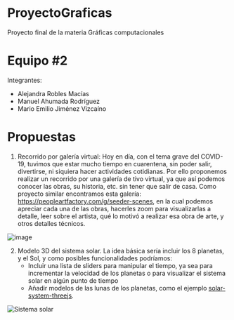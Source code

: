 # ProyectoGraficas

Proyecto final de la materia Gráficas computacionales

# Equipo #2

Integrantes:

- Alejandra Robles Macías
- Manuel Ahumada Rodríguez
- Mario Emilio Jiménez Vizcaíno

# Propuestas

1. Recorrido por galería virtual: Hoy en día, con el tema grave del COVID-19, tuvimos que estar mucho tiempo en cuarentena, sin poder salir, divertirse, ni siquiera hacer actividades cotidianas. Por ello proponemos realizar un recorrido por una galería de tivo virtual, ya que así podemos conocer las obras, su historia, etc. sin tener que salir de casa. Como proyecto similar encontramos esta galería: https://peopleartfactory.com/g/seeder-scenes, en la cual podemos apreciar cada una de las obras, hacerles zoom para visualizarlas a detalle, leer sobre el artista, qué lo motivó a realizar esa obra de arte, y otros detalles técnicos.

![image](https://user-images.githubusercontent.com/79596195/131759419-9795ef7e-93b9-470c-87d5-a10e3fd49e55.png)

2. Modelo 3D del sistema solar. La idea básica sería incluir los 8 planetas, y el Sol, y como posibles funcionalidades podríamos:
   - Incluir una lista de sliders para manipular el tiempo, ya sea para incrementar la velocidad de los planetas o para visualizar el sistema solar en algún punto de tiempo
   - Añadir modelos de las lunas de los planetas, como el ejemplo [solar-system-threejs](https://github.com/sanderblue/solar-system-threejs/).

![Sistema solar](https://sanderblue.github.io/assets/screenshots/screenshot_solarsystem_saturn.png)

